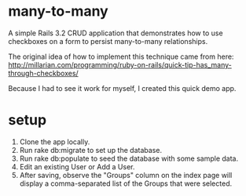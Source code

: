 many-to-many
============

A simple Rails 3.2 CRUD application that demonstrates how to use checkboxes on a form to persist many-to-many relationships.

The original idea of how to implement this technique came from here:
http://millarian.com/programming/ruby-on-rails/quick-tip-has_many-through-checkboxes/

Because I had to see it work for myself, I created this quick demo app.

setup
=====
1.  Clone the app locally.
2.  Run rake db:migrate to set up the database.
3.  Run rake db:populate to seed the database with some sample data.
4.  Edit an existing User or Add a User.
5.  After saving, observe the "Groups" column on the index page will display a comma-separated list of the Groups that were selected.